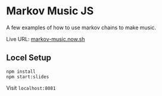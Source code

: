 # Markov Music JS

A few examples of how to use markov chains to make music.

Live URL: [markov-music.now.sh](https://markov-music.now.sh)

## Locel Setup

```
npm install
npm start:slides
```

Visit `localhost:8081`
